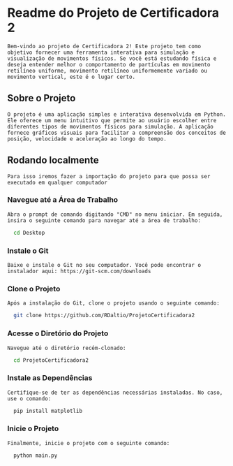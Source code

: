 
# Readme do Projeto de Certificadora 2
    Bem-vindo ao projeto de Certificadora 2! Este projeto tem como objetivo fornecer uma ferramenta interativa para simulação e visualização de movimentos físicos. Se você está estudando física e deseja entender melhor o comportamento de partículas em movimento retilíneo uniforme, movimento retilíneo uniformemente variado ou movimento vertical, este é o lugar certo.

## Sobre o Projeto
    O projeto é uma aplicação simples e interativa desenvolvida em Python. Ele oferece um menu intuitivo que permite ao usuário escolher entre diferentes tipos de movimentos físicos para simulação. A aplicação fornece gráficos visuais para facilitar a compreensão dos conceitos de posição, velocidade e aceleração ao longo do tempo.

## Rodando localmente
    Para isso iremos fazer a importação do projeto para que possa ser executado em qualquer computador

### Navegue até a Área de Trabalho
    Abra o prompt de comando digitando "CMD" no menu iniciar. Em seguida, insira o seguinte comando para navegar até a área de trabalho:

```bash
  cd Desktop
```

### Instale o Git
    Baixe e instale o Git no seu computador. Você pode encontrar o instalador aqui: https://git-scm.com/downloads

### Clone o Projeto
    Após a instalação do Git, clone o projeto usando o seguinte comando:
```bash
  git clone https://github.com/RDaltio/ProjetoCertificadora2
```

### Acesse o Diretório do Projeto
    Navegue até o diretório recém-clonado:
```bash
  cd ProjetoCertificadora2
```

### Instale as Dependências
    Certifique-se de ter as dependências necessárias instaladas. No caso, use o comando:
```cmd
  pip install matplotlib
```

### Inicie o Projeto
    Finalmente, inicie o projeto com o seguinte comando:
```cmd
  python main.py
```


